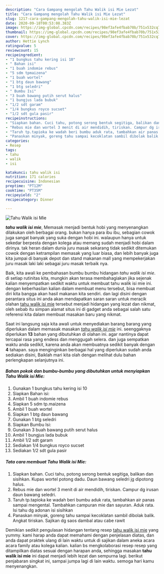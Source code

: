 ```yaml
---
description: "Cara Gampang mengolah Tahu Walik isi Mie Lezat"
title: "Cara Gampang mengolah Tahu Walik isi Mie Lezat"
slug: 1217-cara-gampang-mengolah-tahu-walik-isi-mie-lezat
date: 2020-09-18T00:53:08.383Z
image: https://img-global.cpcdn.com/recipes/98ef3afe4fbab70b/751x532cq70/tahu-walik-isi-mie-foto-resep-utama.jpg
thumbnail: https://img-global.cpcdn.com/recipes/98ef3afe4fbab70b/751x532cq70/tahu-walik-isi-mie-foto-resep-utama.jpg
cover: https://img-global.cpcdn.com/recipes/98ef3afe4fbab70b/751x532cq70/tahu-walik-isi-mie-foto-resep-utama.jpg
author: Hettie Lynch
ratingvalue: 5
reviewcount: 15
recipeingredient:
- "1 bungkus tahu kering isi 10"
- " Bahan isi"
- "1 buah indomie rebus"
- "5 sdm tpmaizena"
- "1 buah wortel"
- "1 btg daun bawang"
- "1 btg seledri"
- " Bumbu Isi"
- "3 buah bawang putih serut halus"
- "1 bungjus lada bubuk"
- "1/2 sdt garam"
- "1/4 bungkus royco sucset"
- "1/2 sdt gula pasir"
recipeinstructions:
- "Siapkan bahan. Cuci tahu, potong serong bentuk segitiga, balikan dan sisihkan. Kupas wortel potong dadu. Daun bawang seledri jg dipotong halus."
- "Rebus mie dan wortel 3 menit di air mendidih, tiriskan. Campur dg irusan daun bawang seledri."
- "Taruh tp.tapioka ke wadah beri bumbu aduk rata, tambahkan air panas sampai mengental. Tambahkan campuran mie dan sayuran. Aduk rata. Isi tahu dg adonan isi sisihkan"
- "Panaskan minyak, goreng tahu sampai kecoklatan sambil dibolak balik. Angkat tiriskan. Sajikan dg saos dambal atau cabe rawit"
categories:
- Resep
tags:
- tahu
- walik
- isi

katakunci: tahu walik isi 
nutrition: 171 calories
recipecuisine: Indonesian
preptime: "PT12M"
cooktime: "PT35M"
recipeyield: "2"
recipecategory: Dinner

---
```



![Tahu Walik isi Mie](https://img-global.cpcdn.com/recipes/98ef3afe4fbab70b/751x532cq70/tahu-walik-isi-mie-foto-resep-utama.jpg)

<b><i>tahu walik isi mie</i></b>, Memasak menjadi bentuk hobi yang menyenangkan dilakukan oleh berbagai orang. bukan hanya para ibu ibu, sebagian cowok juga sangat banyak yang suka dengan hobi ini. walaupun hanya untuk sekedar berpesta dengan kolega atau memang sudah menjadi hobi dalam dirinya. tak heran dalam dunia juru masak sekarang tidak sedikit ditemukan cowok dengan ketrampilan memasak yang luar biasa, dan lebih banyak juga kita jumpai di banyak depot dan stand makanan mall yang mempekerjakan juru masak laki laki sebagai juru masak terbaik nya.

Baik, kita awali ke pembahasan bumbu bumbu hidangan <i>tahu walik isi mie</i>. di setiap rutinitas kita, mungkin akan terasa membahagiakan jika sejenak kalian menyempatkan sedikit waktu untuk membuat tahu walik isi mie ini. dengan keberhasilan kalian dalam membuat menu tersebut, bisa membuat diri kita bangga akan hasil makanan kita sendiri. dan lagi disini dengan perantara situs ini anda akan mendapatkan saran saran untuk meracik olahan <u>tahu walik isi mie</u> tersebut menjadi hidangan yang lezat dan nikmat, oleh sebab itu simpan alamat situs ini di gadget anda sebagai salah satu referensi kita dalam membuat masakan baru yang nikmat.




Saat ini langsung saja kita awali untuk menyediakan barang barang yang diperlukan dalam memasak masakan <u><i>tahu walik isi mie</i></u> ini. seenggaknya diperlukan <b>13</b> bahan yang dibutuhkan di olahan ini. agar nantinya dapat tercapai rasa yang endess dan menggugah selera. dan juga sempatkan waktu anda sedikit, karena anda akan membuatnya sedikit banyak dengan <b>4</b> tahapan. saya menginginkan berbagai hal yang diperlukan sudah anda sediakan disini, Baiklah mari kita olah dengan melihat dulu bahan perlengkapan selanjutnya ini.

<!--inarticleads1-->

##### Bahan pokok dan bumbu-bumbu yang dibutuhkan untuk menyiapkan Tahu Walik isi Mie:

1. Gunakan 1 bungkus tahu kering isi 10
1. Siapkan  Bahan isi:
1. Ambil 1 buah indomie rebus
1. Siapkan 5 sdm tp.maizena
1. Ambil 1 buah wortel
1. Siapkan 1 btg daun bawang
1. Gunakan 1 btg seledri
1. Siapkan  Bumbu Isi:
1. Gunakan 3 buah bawang putih serut halus
1. Ambil 1 bungjus lada bubuk
1. Ambil 1/2 sdt garam
1. Sediakan 1/4 bungkus royco sucset
1. Sediakan 1/2 sdt gula pasir




<!--inarticleads2-->

##### Tata cara membuat Tahu Walik isi Mie:

1. Siapkan bahan. Cuci tahu, potong serong bentuk segitiga, balikan dan sisihkan. Kupas wortel potong dadu. Daun bawang seledri jg dipotong halus.
1. Rebus mie dan wortel 3 menit di air mendidih, tiriskan. Campur dg irusan daun bawang seledri.
1. Taruh tp.tapioka ke wadah beri bumbu aduk rata, tambahkan air panas sampai mengental. Tambahkan campuran mie dan sayuran. Aduk rata. Isi tahu dg adonan isi sisihkan
1. Panaskan minyak, goreng tahu sampai kecoklatan sambil dibolak balik. Angkat tiriskan. Sajikan dg saos dambal atau cabe rawit




Demikian sedikit pengulasan hidangan tentang resep <u>tahu walik isi mie</u> yang yummy. kami harap anda dapat memahami dengan penjelasan diatas, dan anda dapat praktek ulang di lain waktu untuk di sajikan dalam aneka acara acara family atau kolega kalian. kalian bs mengkolaborasi resep resep yang ditampilkan diatas sesuai dengan harapan anda, sehingga masakan <b>tahu walik isi mie</b> ini dapat menjadi lebih lezat dan sempurna lagi. berikut penjabaran singkat ini, sampai jumpa lagi di lain waktu. semoga hari kamu menyenangkan.
